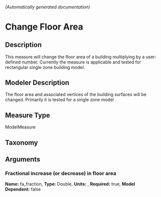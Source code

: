 

###### (Automatically generated documentation)

# Change Floor Area

## Description
This measure will change the floor area of a building multiplying by a user-defined number.
Currently the measure is applicable and tested for rectangular single zone building model.

## Modeler Description
The floor area and associated vertices of the building surfaces will be changed.
Primarily it is tested for a single zone model

## Measure Type
ModelMeasure

## Taxonomy


## Arguments


### Fractional increase (or decrease) in floor area

**Name:** fa_fraction,
**Type:** Double,
**Units:** ,
**Required:** true,
**Model Dependent:** false








